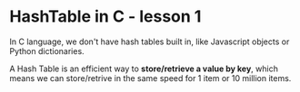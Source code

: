 # HashTable in C - lesson 1

In C language, we don't have hash tables built in, like Javascript objects or Python dictionaries.

A Hash Table is an efficient way to **store/retrieve a value by key**, which means we can store/retrive in the same speed for 1 item or 10 million items.

